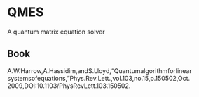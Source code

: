# QMES
A quantum matrix equation solver

## Book
A.W.Harrow,A.Hassidim,andS.Lloyd,“Quantumalgorithmforlinear systemsofequations,”Phys.Rev.Lett.,vol.103,no.15,p.150502,Oct. 2009,DOI:10.1103/PhysRevLett.103.150502.
